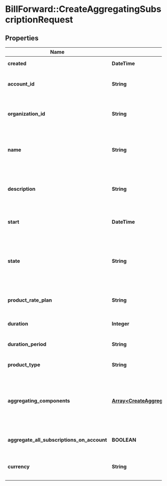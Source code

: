 # BillForward::CreateAggregatingSubscriptionRequest

## Properties
Name | Type | Description | Notes
------------ | ------------- | ------------- | -------------
**created** | **DateTime** | { \&quot;description\&quot; : \&quot;The UTC DateTime when the object was created.\&quot;, \&quot;verbs\&quot;:[] } | [optional] 
**account_id** | **String** | {\&quot;description\&quot;:\&quot;ID of the BillForward Account who will own this aggregating subscription. You should ensure beforehand that the customer has had a BillForward Account created for them.\&quot;,\&quot;verbs\&quot;:[\&quot;POST\&quot;]} | 
**organization_id** | **String** | {\&quot;default\&quot;:\&quot;(Auto-populated using your authentication credentials)\&quot;,\&quot;description\&quot;:\&quot;ID of the BillForward Organization within which the requested Subscription should be created. If omitted, this will be auto-populated using your authentication credentials.\&quot;,\&quot;verbs\&quot;:[\&quot;POST\&quot;]} | [optional] 
**name** | **String** | {\&quot;default\&quot;:\&quot;(Subscription will be named after the rate plan to which the subscription subscribes)\&quot;,\&quot;description\&quot;:\&quot;Name of the created subscription. This is primarily for your benefit &amp;mdash; for example, to enable you to identify subscriptions at a glance in the BillForward web interface (e.g. &#39;BusinessCorp subscriptions, care of Mr Business (mr@busy.com)&#39;).\&quot;,\&quot;verbs\&quot;:[\&quot;POST\&quot;]} | [optional] 
**description** | **String** | {\&quot;default\&quot;:\&quot;(null)\&quot;,\&quot;description\&quot;:\&quot;Description of the created subscription. This is primarily for your benefit &amp;mdash; for example, you could write here the mechanism through which you obtained this customer. (e.g. &#39;Business signed up using BUSYGUYS coupon, at management trade show&#39;).\&quot;,\&quot;verbs\&quot;:[\&quot;POST\&quot;]} | [optional] 
**start** | **DateTime** | {\&quot;default\&quot;:\&quot;(ServerNow upon receiving request)\&quot;,\&quot;description\&quot;:\&quot;ISO 8601 UTC DateTime (e.g. 2015-06-16T11:58:41Z) describing the date at which the subscription should enter its first service period.\&quot;,\&quot;verbs\&quot;:[\&quot;POST\&quot;]} | [optional] 
**state** | **String** | {\&quot;default\&quot;:\&quot;Provisioned\&quot;,\&quot;description\&quot;:\&quot;The state in which the created subscription will begin.&lt;br&gt;&lt;span class&#x3D;\\\&quot;label label-default\\\&quot;&gt;Provisioned&lt;/span&gt; &amp;mdash; The subscription will wait (without raising any invoices or beginning its service) until explicit action is taken to change its state.&lt;br&gt;&lt;span class&#x3D;\\\&quot;label label-default\\\&quot;&gt;AwaitingPayment&lt;/span&gt; &amp;mdash; The subscription is activated. After &#x60;start&#x60; time is surpassed, it will begin service and raise its first invoice.\&quot;,\&quot;verbs\&quot;:[\&quot;POST\&quot;]} | [optional] 
**product_rate_plan** | **String** | {\&quot;description\&quot;:\&quot;ID of the rate plan to which the subscription will be subscribing. If omitted: it will be assumed you wish to create a new rate plan as part of this request &amp;mdash; this subscription will subscribe to that newly-created rate plan.\&quot;,\&quot;verbs\&quot;:[\&quot;POST\&quot;]} | [optional] 
**duration** | **Integer** | {\&quot;description\&quot;:\&quot;[Required if and only if &#x60;productRatePlan&#x60; is omitted] Number of length-measures which constitute the rate plan&#39;s period.\&quot;,\&quot;verbs\&quot;:[\&quot;POST\&quot;]} | [optional] 
**duration_period** | **String** | {\&quot;description\&quot;:\&quot;[Required if and only if &#x60;productRatePlan&#x60; is omitted] Measure describing the magnitude of the rate plan&#39;s period.\&quot;,\&quot;verbs\&quot;:[\&quot;POST\&quot;]} | [optional] 
**product_type** | **String** | {\&quot;description\&quot;:\&quot;[Required if and only if &#x60;productRatePlan&#x60; is omitted] The frequency of the rate plan &amp;mdash; either recurring or non-recurring.\&quot;,\&quot;verbs\&quot;:[\&quot;POST\&quot;]} | [optional] 
**aggregating_components** | [**Array&lt;CreateAggregatingComponentRequest&gt;**](CreateAggregatingComponentRequest.md) | {\&quot;default\&quot;:\&quot;(empty list)\&quot;,\&quot;description\&quot;:\&quot;[Required if and only if &#x60;productRatePlan&#x60; is omitted] List of components whose prices should be recalculated upon invoice aggregation. For example: two subscriptions&#39; individual consumptions may neither of them be large enough to achieve bulk buy discounts. When aggregated, though, the same two subscriptions&#39; consumption may add up to a quantity which does merit a bulk buy discount within your tiering system.\&quot;,\&quot;verbs\&quot;:[\&quot;POST\&quot;]} | [optional] 
**aggregate_all_subscriptions_on_account** | **BOOLEAN** | {\&quot;default\&quot;:false,\&quot;description\&quot;:\&quot;Whether this &#39;aggregating subscription&#39; should collect charges (starting now) from all other subscriptions (current and future) belonging to this BillForward Account.\&quot;,\&quot;verbs\&quot;:[\&quot;POST\&quot;]} | [optional] [default to false]
**currency** | **String** | {\&quot;description\&quot;:\&quot;[Required if and only if &#x60;productRatePlan&#x60; is omitted] The currency of the product-rate-plan &amp;mdash; as specified by a three-character ISO 4217 currency code (i.e. USD).\&quot;,\&quot;verbs\&quot;:[\&quot;POST\&quot;]} | 


